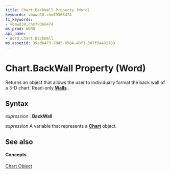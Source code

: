 ```yaml
---
title: Chart.BackWall Property (Word)
keywords: vbawd10.chm79366474
f1_keywords:
- vbawd10.chm79366474
ms.prod: WORD
api_name:
- Word.Chart.BackWall
ms.assetid: 39ed0473-7d45-0584-48f1-307f9a481789
---
```



# Chart.BackWall Property (Word)

Returns an object that allows the user to individually format the back wall of a 3-D chart. Read-only  **[Walls](walls-object-word.md)** .


## Syntax

 _expression_ . **BackWall**

 _expression_ A variable that represents a **[Chart](chart-object-word.md)** object.


## See also


#### Concepts


[Chart Object](chart-object-word.md)

